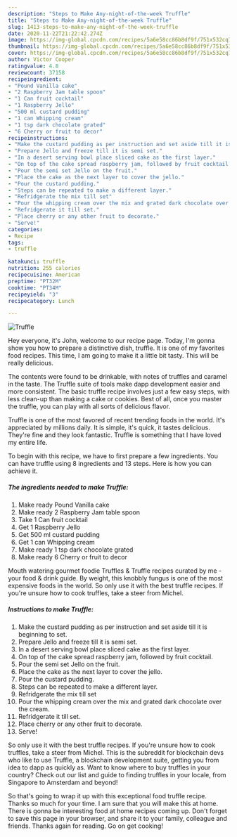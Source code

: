 ```yaml
---
description: "Steps to Make Any-night-of-the-week Truffle"
title: "Steps to Make Any-night-of-the-week Truffle"
slug: 1413-steps-to-make-any-night-of-the-week-truffle
date: 2020-11-22T21:22:42.274Z
image: https://img-global.cpcdn.com/recipes/5a6e58cc86b8df9f/751x532cq70/truffle-recipe-main-photo.jpg
thumbnail: https://img-global.cpcdn.com/recipes/5a6e58cc86b8df9f/751x532cq70/truffle-recipe-main-photo.jpg
cover: https://img-global.cpcdn.com/recipes/5a6e58cc86b8df9f/751x532cq70/truffle-recipe-main-photo.jpg
author: Victor Cooper
ratingvalue: 4.8
reviewcount: 37158
recipeingredient:
- "Pound Vanilla cake"
- "2 Raspberry Jam table spoon"
- "1 Can fruit cocktail"
- "1 Raspberry Jello"
- "500 ml custard pudding"
- "1 can Whipping cream"
- "1 tsp dark chocolate grated"
- "6 Cherry or fruit to decor"
recipeinstructions:
- "Make the custard pudding as per instruction and set aside till it is beginning to set."
- "Prepare Jello and freeze till it is semi set."
- "In a desert serving bowl place sliced cake as the first layer."
- "On top of the cake spread raspberry jam, followed by fruit cocktail."
- "Pour the semi set Jello on the fruit."
- "Place the cake as the next layer to cover the jello."
- "Pour the custard pudding."
- "Steps can be repeated to make a different layer."
- "Refridgerate the mix till set"
- "Pour the whipping cream over the mix and grated dark chocolate over the cream."
- "Refridgerate it till set."
- "Place cherry or any other fruit to decorate."
- "Serve!"
categories:
- Recipe
tags:
- truffle

katakunci: truffle 
nutrition: 255 calories
recipecuisine: American
preptime: "PT32M"
cooktime: "PT34M"
recipeyield: "3"
recipecategory: Lunch

---
```



![Truffle](https://img-global.cpcdn.com/recipes/5a6e58cc86b8df9f/751x532cq70/truffle-recipe-main-photo.jpg)

Hey everyone, it's John, welcome to our recipe page. Today, I'm gonna show you how to prepare a distinctive dish, truffle. It is one of my favorites food recipes. This time, I am going to make it a little bit tasty. This will be really delicious.

The contents were found to be drinkable, with notes of truffles and caramel in the taste. The Truffle suite of tools make dapp development easier and more consistent. The basic truffle recipe involves just a few easy steps, with less clean-up than making a cake or cookies. Best of all, once you master the truffle, you can play with all sorts of delicious flavor.

Truffle is one of the most favored of recent trending foods in the world. It's appreciated by millions daily. It is simple, it's quick, it tastes delicious. They're fine and they look fantastic. Truffle is something that I have loved my entire life.


To begin with this recipe, we have to first prepare a few ingredients. You can have truffle using 8 ingredients and 13 steps. Here is how you can achieve it.

<!--inarticleads1-->

##### The ingredients needed to make Truffle:

1. Make ready Pound Vanilla cake
1. Make ready 2 Raspberry Jam table spoon
1. Take 1 Can fruit cocktail
1. Get 1 Raspberry Jello
1. Get 500 ml custard pudding
1. Get 1 can Whipping cream
1. Make ready 1 tsp dark chocolate grated
1. Make ready 6 Cherry or fruit to decor


Mouth watering gourmet foodie Truffles &amp; Truffle recipes curated by me - your food &amp; drink guide. By weight, this knobbly fungus is one of the most expensive foods in the world. So only use it with the best truffle recipes. If you&#39;re unsure how to cook truffles, take a steer from Michel. 

<!--inarticleads2-->

##### Instructions to make Truffle:

1. Make the custard pudding as per instruction and set aside till it is beginning to set.
1. Prepare Jello and freeze till it is semi set.
1. In a desert serving bowl place sliced cake as the first layer.
1. On top of the cake spread raspberry jam, followed by fruit cocktail.
1. Pour the semi set Jello on the fruit.
1. Place the cake as the next layer to cover the jello.
1. Pour the custard pudding.
1. Steps can be repeated to make a different layer.
1. Refridgerate the mix till set
1. Pour the whipping cream over the mix and grated dark chocolate over the cream.
1. Refridgerate it till set.
1. Place cherry or any other fruit to decorate.
1. Serve!


So only use it with the best truffle recipes. If you&#39;re unsure how to cook truffles, take a steer from Michel. This is the subreddit for blockchain devs who like to use Truffle, a blockchain development suite, getting you from idea to dapp as quickly as. Want to know where to buy truffles in your country? Check out our list and guide to finding truffles in your locale, from Singapore to Amsterdam and beyond! 

So that's going to wrap it up with this exceptional food truffle recipe. Thanks so much for your time. I am sure that you will make this at home. There is gonna be interesting food at home recipes coming up. Don't forget to save this page in your browser, and share it to your family, colleague and friends. Thanks again for reading. Go on get cooking!
